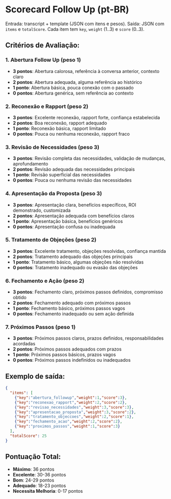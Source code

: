 # Scorecard Follow Up (pt-BR)

Entrada: transcript + template (JSON com itens e pesos).
Saída: JSON com `items` e `totalScore`. Cada item tem `key`, `weight` (1..3) e `score` (0..3).

## Critérios de Avaliação:

### 1. Abertura Follow Up (peso 1)
- **3 pontos**: Abertura calorosa, referência à conversa anterior, contexto claro
- **2 pontos**: Abertura adequada, alguma referência ao histórico
- **1 ponto**: Abertura básica, pouca conexão com o passado
- **0 pontos**: Abertura genérica, sem referência ao contexto

### 2. Reconexão e Rapport (peso 2)
- **3 pontos**: Excelente reconexão, rapport forte, confiança estabelecida
- **2 pontos**: Boa reconexão, rapport adequado
- **1 ponto**: Reconexão básica, rapport limitado
- **0 pontos**: Pouca ou nenhuma reconexão, rapport fraco

### 3. Revisão de Necessidades (peso 3)
- **3 pontos**: Revisão completa das necessidades, validação de mudanças, aprofundamento
- **2 pontos**: Revisão adequada das necessidades principais
- **1 ponto**: Revisão superficial das necessidades
- **0 pontos**: Pouca ou nenhuma revisão das necessidades

### 4. Apresentação da Proposta (peso 3)
- **3 pontos**: Apresentação clara, benefícios específicos, ROI demonstrado, customizada
- **2 pontos**: Apresentação adequada com benefícios claros
- **1 ponto**: Apresentação básica, benefícios genéricos
- **0 pontos**: Apresentação confusa ou inadequada

### 5. Tratamento de Objeções (peso 2)
- **3 pontos**: Excelente tratamento, objeções resolvidas, confiança mantida
- **2 pontos**: Tratamento adequado das objeções principais
- **1 ponto**: Tratamento básico, algumas objeções não resolvidas
- **0 pontos**: Tratamento inadequado ou evasão das objeções

### 6. Fechamento e Ação (peso 2)
- **3 pontos**: Fechamento claro, próximos passos definidos, compromisso obtido
- **2 pontos**: Fechamento adequado com próximos passos
- **1 ponto**: Fechamento básico, próximos passos vagos
- **0 pontos**: Fechamento inadequado ou sem ação definida

### 7. Próximos Passos (peso 1)
- **3 pontos**: Próximos passos claros, prazos definidos, responsabilidades acordadas
- **2 pontos**: Próximos passos adequados com prazos
- **1 ponto**: Próximos passos básicos, prazos vagos
- **0 pontos**: Próximos passos indefinidos ou inadequados

## Exemplo de saída:
```json
{
  "items": [
    {"key":"abertura_followup","weight":1,"score":3},
    {"key":"reconexao_rapport","weight":2,"score":2},
    {"key":"revisao_necessidades","weight":3,"score":3},
    {"key":"apresentacao_proposta","weight":3,"score":2},
    {"key":"tratamento_objeccoes","weight":2,"score":1},
    {"key":"fechamento_acao","weight":2,"score":2},
    {"key":"proximos_passos","weight":1,"score":3}
  ],
  "totalScore": 25
}
```

## Pontuação Total:
- **Máximo**: 36 pontos
- **Excelente**: 30-36 pontos
- **Bom**: 24-29 pontos
- **Adequado**: 18-23 pontos
- **Necessita Melhoria**: 0-17 pontos
